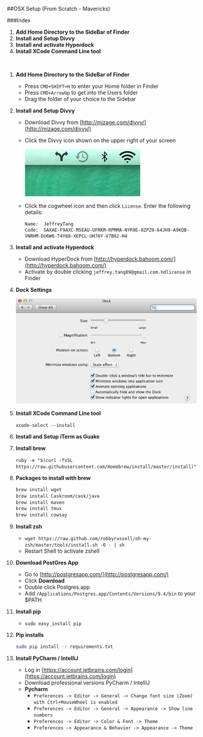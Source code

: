 ##OSX Setup (From Scratch - Mavericks)

###Index
1. **Add Home Directory to the SideBar of Finder**
2. **Install and Setup Divvy**
3. **Install and activate Hyperdock**
4. **Install XCode Command Line tool**

<br>

1. **Add Home Directory to the SideBar of Finder**

   - Press `CMD+SHIFT+H` to enter your Home folder in Finder
   - Press `CMD+ArrowUp` to get into the Users folder
   - Drag the folder of your choice to the Sidebar

2. **Install and Setup Divvy**
   - Download Divvy from [http://mizage.com/divvy/](http://mizage.com/divvy/)
   - Click the Divvy icon shown on the upper right of your screen
   
     ![divvy](images/divvy.png)
   - Click the cogwheel icon and then click `License`. Enter the following details:

     ```
     Name:	JeffreyTang
     Code:	GAXAE-F9AXC-M5EAU-UFRKM-RPMMA-NYR9E-8ZPZ9-64JH9-A9KQB-VNRHM-DU6W6-T4Y68-XEPCL-UH76Y-V7B82-H4 
     ``` 
     
3. **Install and activate Hyperdock**
   - Download HyperDock from [http://hyperdock.bahoom.com/](http://hyperdock.bahoom.com/)
   - Activate by double clicking `jeffrey.tang09@gmail.com.hdlicense` in Finder

4. **Dock Settings**
   
   ![dock settings](images/dock_settings.png)

4. **Install XCode Command Line tool**

   `xcode-select --install`

5. **Install and Setup iTerm as Guake**


6. **Install brew**

   `ruby -e "$(curl -fsSL https://raw.githubusercontent.com/Homebrew/install/master/install)"`

7. **Packages to install with brew**

   ```bash
   brew install wget
   brew install Caskroom/cask/java
   brew install maven
   brew install tmux
   brew install cowsay
   ```

8. **Install zsh**
 
   - `wget https://raw.github.com/robbyrussell/oh-my-zsh/master/tools/install.sh -O - | sh`
   - Restart Shell to activate zshell

9. **Download PostGres App**
   - Go to [http://postgresapp.com/](http://postgresapp.com/)
   - Click **Download**
   - Double click Postgres.app
   - Add `/Applications/Postgres.app/Contents/Versions/9.4/bin` to your $PATH

10. **Install pip**
    - `sudo easy_install pip`

11. **Pip installs**
 
    ```bash
    sudo pip install -r requirements.txt
    ```
    
12. **Install PyCharm / IntelliJ**
    - Log in [https://account.jetbrains.com/login](https://account.jetbrains.com/login)
    - Download professional versions PyCharm / IntelliJ
    - **Pycharm**
      - `Preferences -> Editor -> General -> Change font size (Zoom) with Ctrl+MouseWheel is enabled`
      - `Preferences -> Editor -> General -> Appearance -> Show line numbers`
      - `Preferences -> Editor -> Color & Font -> Theme`      
      - `Preferences -> Appearance & Behavior -> Appearance -> Theme`